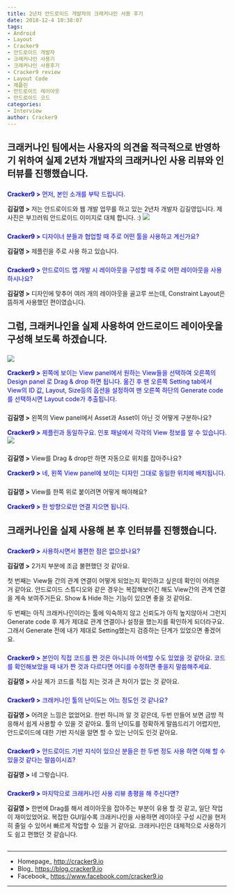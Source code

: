 ```yaml
---
title: 2년차 안드로이드 개발자의 크래커나인 사용 후기
date: 2018-12-4 10:38:07
tags:
- Android
- Layout
- Cracker9
- 안드로이드 개발자
- 크래커나인 사용기
- 크래커나인 사용후기
- Cracker9 review
- Layout Code
- 제플린
- 안드로이드 레이아웃
- 안드로이드 코드
categories:
- Interview
author: Cracker9
---
```


## 크래커나인 팀에서는 사용자의 의견을 적극적으로 반영하기 위하여 실제 2년차 개발자의 크래커나인 사용 리뷰와 인터뷰를 진행했습니다.
###  

<span style="color:blue">**Cracker9 >** 먼저, 본인 소개를 부탁 드립니다.

**김길영 >** 저는 안드로이드와 웹 개발 업무를 하고 있는 2년차 개발자 김길영입니다. 제 사진은 부끄러워 안드로이드 이미지로 대체 합니다. :)
![](/img/User_interview_kilyung_Kim/1.png)
###  
<span style="color:blue">**Cracker9 >** 디자이너 분들과 협업할 때 주로 어떤 툴을 사용하고 계신가요?

**김길영 >** 제플린을 주로 사용 하고 있습니다.
###  
<span style="color:blue">**Cracker9 >** 안드로이드 앱 개발 시 레이아웃을 구성할 때 주로 어떤 레이아웃을 사용하시나요?

**김길영 >** 디자인에 맞추어 여러 개의 레이아웃을 골고루 쓰는데, Constraint Layout은 뜸하게 사용했던 편이였습니다.
##  
##  
## 그럼, 크래커나인을 실제 사용하여 안드로이드 레이아웃을 구성해 보도록 하겠습니다.
###  
![](/img/User_interview_kilyung_Kim/2.png)

<span style="color:blue">**Cracker9 >** 왼쪽에 보이는 View panel에서 원하는 View들을 선택하여 오른쪽의 Design panel 로 Drag & drop 하면 됩니다. 옮긴 후 맨 오른쪽 Setting tab에서 View의 ID 값, Layout, Size등의 옵션을 설정하여 맨 오른쪽 하단의 Generate code를 선택하시면 Layout code가 추출됩니다.
###  
**김길영 >** 왼쪽의 View panel에서 Asset과 Asset이 아닌 것 어떻게 구분하나요?

<span style="color:blue">**Cracker9 >** 제플린과 동일하구요. 인포 패널에서 각각의 View 정보를 알 수 있습니다.
![](/img/User_interview_kilyung_Kim/3.png)
###  
**김길영 >** View를 Drag & drop만 하면 자동으로 위치를 잡아주나요?

<span style="color:blue">**Cracker9 >** 네, 왼쪽 View panel에 보이는 디자인 그대로 동일한 위치에 배치됩니다.
###  
**김길영 >** View를 한쪽 위로 붙이려면 어떻게 해야해요?

<span style="color:blue">**Cracker9 >** 한 방향으로만 연결 지으면 됩니다.
##  
##  
## 크래커나인을 실제 사용해 본 후 인터뷰를 진행했습니다.
###  
<span style="color:blue">**Cracker9 >** 사용하시면서 불편한 점은 없으셨나요?

**김길영 >** 2가지 부분에 조금 불편했던 것 같아요.

첫 번째는 View들 간의 관계 연결이 어떻게 되었는지 확인하고 싶은데 확인이 어려운 거 같아요. 안드로이드 스튜디오와 같은 경우는 복잡해보이긴 해도 View간의 관계 연결을 계속 보여주거든요. Show & Hide 하는 기능이 있으면 좋을 것 같아요.

두 번째는 아직 크래커나인이라는 툴에 익숙하지 않고 신뢰도가 아직 높지않아서 그런지 Generate code 후 제가 제대로 관계 연결이나 설정을 했는지를 확인하게 되더라구요. 그래서 Generate 전에 내가 제대로 Setting했는지 검증하는 단계가 있었으면 좋겠어요.
###  
<span style="color:blue">**Cracker9 >** 본인이 직접 코드를 짠 것은 아니니까 어색할 수도 있었을 것 같아요. 코드를 확인해보았을 때 내가 짠 것과 다르다면 어디를 수정하면 좋을지 말씀해주세요.

**김길영 >** 사실 제가 코드를 직접 치는 것과 큰 차이가 없는 것 같아요.
###  
<span style="color:blue">**Cracker9 >** 크래커나인 툴의 난이도는 어느 정도인 것 같나요?

**김길영 >** 어려운 느낌은 없었어요. 한번 하니까 알 것 같은데, 두번 만들어 보면 금방 적응해서 쉽게 사용할 수 있을 것 같아요. 툴의 난이도를 정확하게 말씀드리기 어렵지만, 안드로이드에 대한 기반 지식을 알면 할 수 있는 난이도 인것 같아요.
###  
<span style="color:blue">**Cracker9 >** 안드로이드 기반 지식이 있으신 분들은 한 두번 정도 사용 하면 이해 할 수 있을것 같다는 말씀이시죠?

**김길영 >** 네 그렇습니다.
###  
<span style="color:blue">**Cracker9 >** 마지막으로 크래커나인 사용 리뷰 총평을 해 주신다면?

**김길영 >** 한번에 Drag를 해서 레이아웃을 잡아주는 부분이 유용 할 것 같고, 일단 작업이 재미있었어요. 복잡한 GUI일수록 크래커나인을 사용하면 레이아웃 구성 시간을 현저히 줄일 수 있어서 빠르게 작업할 수 있을 거 같아요. 크래커나인은 대체적으로 사용하기도 쉽고 편했던 것 같습니다.
##  

_____

* Homepage_ http://cracker9.io
* Blog_ https://blog.cracker9.io
* Facebook_ https://www.facebook.com/cracker9.io

_____
##   